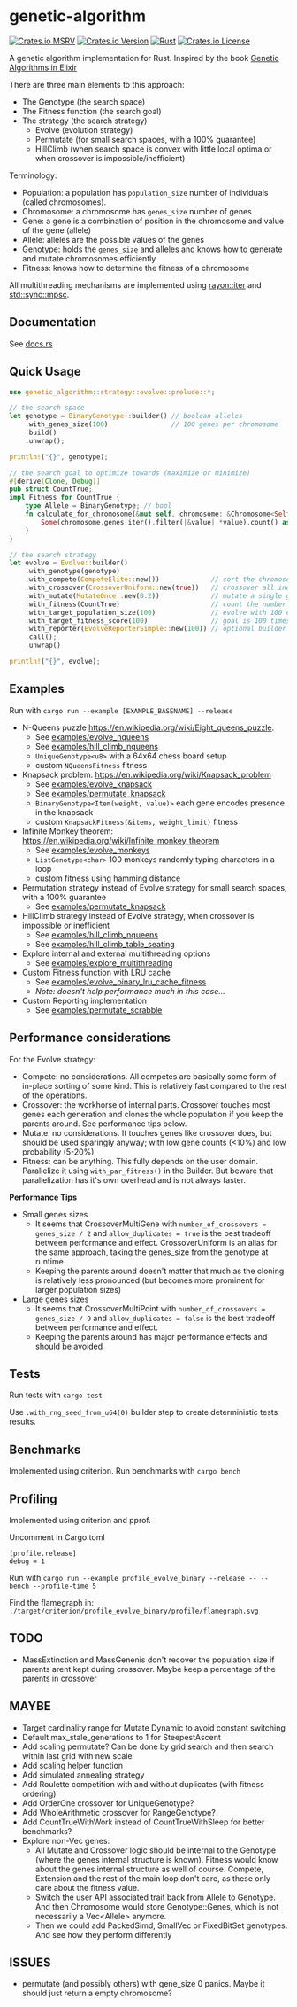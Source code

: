 # genetic-algorithm

[![Crates.io MSRV][cmb]][cml]
[![Crates.io Version][cvb]][cvl]
[![Rust][rub]][rul]
[![Crates.io License][clb]][cll]

[cmb]: https://img.shields.io/crates/msrv/genetic-algorithm
[cvb]: https://img.shields.io/crates/v/genetic-algorithm
[clb]: https://img.shields.io/crates/l/genetic-algorithm
[rub]: https://github.com/basvanwesting/genetic-algorithm/actions/workflows/rust.yml/badge.svg

[cml]: https://www.rust-lang.org
[cvl]: https://crates.io/crates/genetic_algorithm
[cll]: COPYRIGHT.txt
[rul]: https://github.com/basvanwesting/genetic-algorithm/actions/workflows/rust.yml

A genetic algorithm implementation for Rust.
Inspired by the book [Genetic Algorithms in Elixir](https://pragprog.com/titles/smgaelixir/genetic-algorithms-in-elixir/)

There are three main elements to this approach:
* The Genotype (the search space)
* The Fitness function (the search goal)
* The strategy (the search strategy)
    * Evolve (evolution strategy)
    * Permutate (for small search spaces, with a 100% guarantee)
    * HillClimb (when search space is convex with little local optima or when crossover is impossible/inefficient)

Terminology:
* Population: a population has `population_size` number of individuals (called chromosomes).
* Chromosome: a chromosome has `genes_size` number of genes
* Gene: a gene is a combination of position in the chromosome and value of the gene (allele)
* Allele: alleles are the possible values of the genes
* Genotype: holds the `genes_size` and alleles and knows how to generate and mutate chromosomes efficiently
* Fitness: knows how to determine the fitness of a chromosome

All multithreading mechanisms are implemented using
[rayon::iter](https://docs.rs/rayon/latest/rayon/iter/index.html) and
[std::sync::mpsc](https://doc.rust-lang.org/1.78.0/std/sync/mpsc/index.html).

## Documentation

See [docs.rs](https://docs.rs/genetic_algorithm/latest/genetic_algorithm)

## Quick Usage

```rust
use genetic_algorithm::strategy::evolve::prelude::*;

// the search space
let genotype = BinaryGenotype::builder() // boolean alleles
    .with_genes_size(100)                // 100 genes per chromosome
    .build()
    .unwrap();

println!("{}", genotype);

// the search goal to optimize towards (maximize or minimize)
#[derive(Clone, Debug)]
pub struct CountTrue;
impl Fitness for CountTrue {
    type Allele = BinaryGenotype; // bool
    fn calculate_for_chromosome(&mut self, chromosome: &Chromosome<Self::Allele>) -> Option<FitnessValue> {
        Some(chromosome.genes.iter().filter(|&value| *value).count() as FitnessValue)
    }
}

// the search strategy
let evolve = Evolve::builder()
    .with_genotype(genotype)
    .with_compete(CompeteElite::new())             // sort the chromosomes by fitness to determine crossover order
    .with_crossover(CrossoverUniform::new(true))   // crossover all individual genes between 2 chromosomes for offspring
    .with_mutate(MutateOnce::new(0.2))             // mutate a single gene with a 20% probability per chromosome
    .with_fitness(CountTrue)                       // count the number of true values in the chromosomes
    .with_target_population_size(100)              // evolve with 100 chromosomes
    .with_target_fitness_score(100)                // goal is 100 times true in the best chromosome
    .with_reporter(EvolveReporterSimple::new(100)) // optional builder step, report every 100 generations
    .call();
    .unwrap()

println!("{}", evolve);
```

## Examples
Run with `cargo run --example [EXAMPLE_BASENAME] --release`

* N-Queens puzzle https://en.wikipedia.org/wiki/Eight_queens_puzzle.
    * See [examples/evolve_nqueens](../main/examples/evolve_nqueens.rs)
    * See [examples/hill_climb_nqueens](../main/examples/hill_climb_nqueens.rs)
    * `UniqueGenotype<u8>` with a 64x64 chess board setup
    * custom `NQueensFitness` fitness
* Knapsack problem: https://en.wikipedia.org/wiki/Knapsack_problem
    * See [examples/evolve_knapsack](../main/examples/evolve_knapsack.rs)
    * See [examples/permutate_knapsack](../main/examples/permutate_knapsack.rs)
    * `BinaryGenotype<Item(weight, value)>` each gene encodes presence in the knapsack
    * custom `KnapsackFitness(&items, weight_limit)` fitness
* Infinite Monkey theorem: https://en.wikipedia.org/wiki/Infinite_monkey_theorem
    * See [examples/evolve_monkeys](../main/examples/evolve_monkeys.rs)
    * `ListGenotype<char>` 100 monkeys randomly typing characters in a loop
    * custom fitness using hamming distance
* Permutation strategy instead of Evolve strategy for small search spaces, with a 100% guarantee
    * See [examples/permutate_knapsack](../main/examples/permutate_knapsack.rs)
* HillClimb strategy instead of Evolve strategy, when crossover is impossible or inefficient
    * See [examples/hill_climb_nqueens](../main/examples/hill_climb_nqueens.rs)
    * See [examples/hill_climb_table_seating](../main/examples/hill_climb_table_seating.rs)
* Explore internal and external multithreading options
    * See [examples/explore_multithreading](../main/examples/explore_multithreading.rs)
* Custom Fitness function with LRU cache
    * See [examples/evolve_binary_lru_cache_fitness](../main/examples/evolve_binary_lru_cache_fitness.rs)
    * _Note: doesn't help performance much in this case..._
* Custom Reporting implementation
    * See [examples/permutate_scrabble](../main/examples/permutate_scrabble.rs)

## Performance considerations

For the Evolve strategy:

* Compete: no considerations. All competes are basically some form of in-place
  sorting of some kind. This is relatively fast compared to the rest of the
  operations.
* Crossover: the workhorse of internal parts. Crossover touches most genes each
  generation and clones the whole population if you keep the parents around. See
  performance tips below.
* Mutate: no considerations. It touches genes like crossover does, but should
  be used sparingly anyway; with low gene counts (<10%) and low probability (5-20%)
* Fitness: can be anything. This fully depends on the user domain. Parallelize
  it using `with_par_fitness()` in the Builder. But beware that parallelization
  has it's own overhead and is not always faster.

**Performance Tips**
* Small genes sizes
  * It seems that CrossoverMultiGene with `number_of_crossovers = genes_size / 2`
  and `allow_duplicates = true` is the best tradeoff between performance and
  effect. CrossoverUniform is an alias for the same approach, taking the
  genes_size from the genotype at runtime.
  * Keeping the parents around doesn't matter that much as the cloning is relatively less
  pronounced (but becomes more prominent for larger population sizes)
* Large genes sizes
  * It seems that CrossoverMultiPoint with `number_of_crossovers = genes_size / 9` 
  and `allow_duplicates = false` is the best tradeoff between performance and effect.
  * Keeping the parents around has major performance effects and should be avoided

## Tests
Run tests with `cargo test`

Use `.with_rng_seed_from_u64(0)` builder step to create deterministic tests results.

## Benchmarks
Implemented using criterion. Run benchmarks with `cargo bench`

## Profiling
Implemented using criterion and pprof.

Uncomment in Cargo.toml
```
[profile.release]
debug = 1
``````

Run with `cargo run --example profile_evolve_binary --release -- --bench --profile-time 5`

Find the flamegraph in: `./target/criterion/profile_evolve_binary/profile/flamegraph.svg`

## TODO
* MassExtinction and MassGenenis don't recover the population size if parents arent kept during crossover. 
  Maybe keep a percentage of the parents in crossover

## MAYBE
* Target cardinality range for Mutate Dynamic to avoid constant switching
* Default max_stale_generations to 1 for SteepestAscent
* Add scaling permutate? Can be done by grid search and then search within last grid with new scale
* Add scaling helper function
* Add simulated annealing strategy
* Add Roulette competition with and without duplicates (with fitness ordering)
* Add OrderOne crossover for UniqueGenotype?
* Add WholeArithmetic crossover for RangeGenotype?
* Add CountTrueWithWork instead of CountTrueWithSleep for better benchmarks?
* Explore non-Vec genes:
  * All Mutate and Crossover logic should be internal to the Genotype (where
    the genes internal structure is known). Fitness would know about the genes
    internal structure as well of course. Compete, Extension and the rest of the
    main loop don't care, as these only care about the fitness value.
  * Switch the user API associated trait back from Allele to Genotype. And then
    Chromosome would store Genotype::Genes, which is not necessarily a Vec\<Allele\>
    anymore.
  * Then we could add PackedSimd, SmallVec or FixedBitSet genotypes.
    And see how they perform differently

## ISSUES
* permutate (and possibly others) with gene_size 0 panics. Maybe it should just return a empty chromosome?
